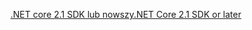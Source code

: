 [<span data-ttu-id="fb297-101">.NET core 2.1 SDK lub nowszy</span><span class="sxs-lookup"><span data-stu-id="fb297-101">.NET Core 2.1 SDK or later</span></span>](https://www.microsoft.com/net/download/all)